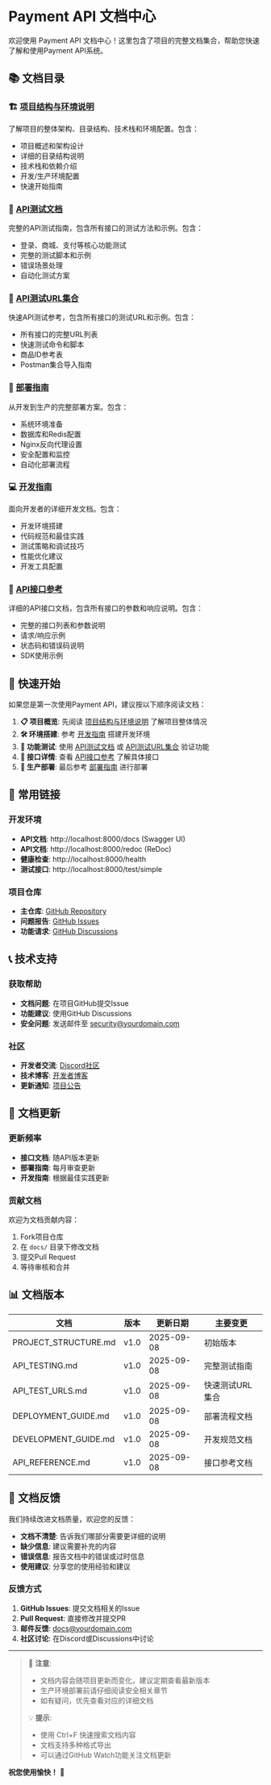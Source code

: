 # Payment API 文档中心

欢迎使用 Payment API 文档中心！这里包含了项目的完整文档集合，帮助您快速了解和使用Payment API系统。

## 📚 文档目录

### 🏗️ [项目结构与环境说明](PROJECT_STRUCTURE.md)
了解项目的整体架构、目录结构、技术栈和环境配置。包含：
- 项目概述和架构设计
- 详细的目录结构说明
- 技术栈和依赖介绍
- 开发/生产环境配置
- 快速开始指南

### 🧪 [API测试文档](API_TESTING.md)
完整的API测试指南，包含所有接口的测试方法和示例。包含：
- 登录、商城、支付等核心功能测试
- 完整的测试脚本和示例
- 错误场景处理
- 自动化测试方案

### 🔗 [API测试URL集合](API_TEST_URLS.md)
快速API测试参考，包含所有接口的测试URL和示例。包含：
- 所有接口的完整URL列表
- 快速测试命令和脚本
- 商品ID参考表
- Postman集合导入指南

### 🚀 [部署指南](DEPLOYMENT_GUIDE.md)
从开发到生产的完整部署方案。包含：
- 系统环境准备
- 数据库和Redis配置
- Nginx反向代理设置
- 安全配置和监控
- 自动化部署流程

### 💻 [开发指南](DEVELOPMENT_GUIDE.md)
面向开发者的详细开发文档。包含：
- 开发环境搭建
- 代码规范和最佳实践
- 测试策略和调试技巧
- 性能优化建议
- 开发工具配置

### 📖 [API接口参考](API_REFERENCE.md)
详细的API接口文档，包含所有接口的参数和响应说明。包含：
- 完整的接口列表和参数说明
- 请求/响应示例
- 状态码和错误码说明
- SDK使用示例

## 🚀 快速开始

如果您是第一次使用Payment API，建议按以下顺序阅读文档：

1. **📋 项目概览**: 先阅读 [项目结构与环境说明](PROJECT_STRUCTURE.md) 了解项目整体情况
2. **🛠️ 环境搭建**: 参考 [开发指南](DEVELOPMENT_GUIDE.md) 搭建开发环境
3. **🧪 功能测试**: 使用 [API测试文档](API_TESTING.md) 或 [API测试URL集合](API_TEST_URLS.md) 验证功能
4. **📖 接口详情**: 查看 [API接口参考](API_REFERENCE.md) 了解具体接口
5. **🚀 生产部署**: 最后参考 [部署指南](DEPLOYMENT_GUIDE.md) 进行部署

## 🔧 常用链接

### 开发环境
- **API文档**: http://localhost:8000/docs (Swagger UI)
- **API文档**: http://localhost:8000/redoc (ReDoc)
- **健康检查**: http://localhost:8000/health
- **测试接口**: http://localhost:8000/test/simple

### 项目仓库
- **主仓库**: [GitHub Repository](https://github.com/your-org/payment_api)
- **问题报告**: [GitHub Issues](https://github.com/your-org/payment_api/issues)
- **功能请求**: [GitHub Discussions](https://github.com/your-org/payment_api/discussions)

## 📞 技术支持

### 获取帮助
- **文档问题**: 在项目GitHub提交Issue
- **功能建议**: 使用GitHub Discussions
- **安全问题**: 发送邮件至 security@yourdomain.com

### 社区
- **开发者交流**: [Discord社区](https://discord.gg/your-community)
- **技术博客**: [开发者博客](https://blog.yourdomain.com)
- **更新通知**: [项目公告](https://github.com/your-org/payment_api/releases)

## 🔄 文档更新

### 更新频率
- **接口文档**: 随API版本更新
- **部署指南**: 每月审查更新
- **开发指南**: 根据最佳实践更新

### 贡献文档
欢迎为文档贡献内容：
1. Fork项目仓库
2. 在 `docs/` 目录下修改文档
3. 提交Pull Request
4. 等待审核和合并

## 📊 文档版本

| 文档 | 版本 | 更新日期 | 主要变更 |
|------|------|----------|----------|
| PROJECT_STRUCTURE.md | v1.0 | 2025-09-08 | 初始版本 |
| API_TESTING.md | v1.0 | 2025-09-08 | 完整测试指南 |
| API_TEST_URLS.md | v1.0 | 2025-09-08 | 快速测试URL集合 |
| DEPLOYMENT_GUIDE.md | v1.0 | 2025-09-08 | 部署流程文档 |
| DEVELOPMENT_GUIDE.md | v1.0 | 2025-09-08 | 开发规范文档 |
| API_REFERENCE.md | v1.0 | 2025-09-08 | 接口参考文档 |

## 🎯 文档反馈

我们持续改进文档质量，欢迎您的反馈：

- **文档不清楚**: 告诉我们哪部分需要更详细的说明
- **缺少信息**: 建议需要补充的内容
- **错误信息**: 报告文档中的错误或过时信息
- **使用建议**: 分享您的使用经验和建议

### 反馈方式
1. **GitHub Issues**: 提交文档相关的Issue
2. **Pull Request**: 直接修改并提交PR
3. **邮件反馈**: docs@yourdomain.com
4. **社区讨论**: 在Discord或Discussions中讨论

---

> 📝 **注意**: 
> - 文档内容会随项目更新而变化，建议定期查看最新版本
> - 生产环境部署前请仔细阅读安全相关章节
> - 如有疑问，优先查看对应的详细文档
> 
> 💡 **提示**: 
> - 使用 Ctrl+F 快速搜索文档内容
> - 文档支持多种格式导出
> - 可以通过GitHub Watch功能关注文档更新

**祝您使用愉快！** 🎉